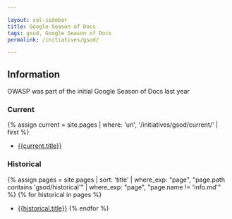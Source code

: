```yaml
---

layout: col-sidebar
title: Google Season of Docs
tags: gsod, Google Season of Docs
permalink: /initiatives/gsod/

---
```


## Information

OWASP was part of the initial Google Season of Docs last year

### Current
{% assign current = site.pages | where: 'url', '/initiatives/gsod/current/' | first %}
* [{{current.title}}](/www-community{{current.url}})

### Historical
{% assign pages = site.pages | sort: 'title' | where_exp: "page", "page.path contains 'gsod/historical'" | where_exp: "page", "page.name != 'info.md'" %}
{% for historical in pages %}
* [{{historical.title}}](/www-community{{historical.url}})
{% endfor %} 
